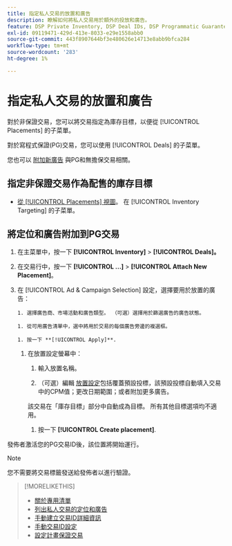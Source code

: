 ```yaml
---
title: 指定私人交易的放置和廣告
description: 瞭解如何將私人交易用於額外的投放和廣告。
feature: DSP Private Inventory, DSP Deal IDs, DSP Programmatic Guaranteed Deals
exl-id: 09119471-429d-413e-8033-e29e1558abb0
source-git-commit: 443f8907644bf3e480626e14713e8abb9bfca284
workflow-type: tm+mt
source-wordcount: '283'
ht-degree: 1%

---
```


# 指定私人交易的放置和廣告

對於非保證交易，您可以將交易指定為庫存目標，以便從 [!UICONTROL Placements] 的子菜單。

對於寫程式保證(PG)交易，您可以使用 [!UICONTROL Deals] 的子菜單。

您也可以 [附加新廣告](/help/dsp/campaign-management/ads/ad-attach-to-placement.md) 與PG和無擔保交易相關。

## 指定非保證交易作為配售的庫存目標

* [從 [!UICONTROL Placements] 視圖](/help/dsp/campaign-management/placements/placement-create.md)。 在 [!UICONTROL Inventory Targeting] 的子菜單。

## 將定位和廣告附加到PG交易

1. 在主菜單中，按一下 **[!UICONTROL Inventory]** > **[!UICONTROL Deals]。**

1. 在交易行中，按一下  **[!UICONTROL ...]** > **[!UICONTROL Attach New Placement]**。

1. 在 [!UICONTROL Ad & Campaign Selection] 設定，選擇要用於放置的廣告：

       1. 選擇廣告商、市場活動和廣告類型。 （可選）選擇用於篩選廣告的廣告狀態。
       
       1. 從可用廣告清單中，選中將用於交易的每個廣告旁邊的複選框。
       
       1. 按一下 **[!UICONTROL Apply]**.
   
   1. 在放置設定螢幕中：

      1. 輸入放置名稱。

      1. （可選）編輯 [放置設定](/help/dsp/campaign-management/placements/placement-settings.md)包括覆蓋預設投標，該預設投標自動填入交易中的CPM值；更改日期範圍；或者附加更多廣告。

      該交易在「庫存目標」部分中自動成為目標。 所有其他目標選項均不適用。

      1. 按一下 **[!UICONTROL Create placement]**.


發佈者激活您的PG交易ID後，該位置將開始運行。

>[!NOTE]
>
> 您不需要將交易標籤發送給發佈者以進行驗證。

>[!MORELIKETHIS]
>
>* [關於專用清單](private-inventory-about.md)
>* [列出私人交易的定位和廣告](/help/dsp/inventory/private-deal-view-placements.md)
>* [手動建立交易ID詳細資訊](deal-id-create.md)
>* [手動交易ID設定](deal-id-settings.md)
>* [設定計畫保證交易](programmatic-guaranteed-set-up.md)

